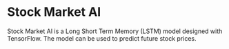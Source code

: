 # Stock Market AI
 Stock Market AI is a Long Short Term Memory (LSTM) model designed with TensorFlow. The model can be used to predict future stock prices.

